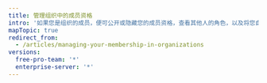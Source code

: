 ```yaml
---
title: 管理组织中的成员资格
intro: '如果您是组织的成员，便可公开或隐藏您的成员资格，查看其他人的角色，以及将您自己从组织中删除。'
mapTopic: true
redirect_from:
  - /articles/managing-your-membership-in-organizations
versions:
  free-pro-team: '*'
  enterprise-server: '*'
---
```


